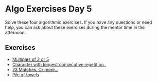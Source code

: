 # Algo Exercises Day 5

Solve these four algorithmic exercises. If you have any questions or need help, you can ask about these exercises during the mentor time in the afternoon.

## Exercises

- [Multiples of 3 or 5](https://www.codewars.com/kata/514b92a657cdc65150000006)
- [Character with longest consecutive repetition .](https://www.codewars.com/kata/586d6cefbcc21eed7a001155)
- [23 Matches. Or more…](https://www.codewars.com/kata/5a9dbc735ee396ef590001de)
- [Pile of towels]( https://www.codewars.com/kata/61044b64704a9e0036162a1f)